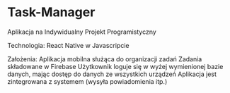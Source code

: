 # Task-Manager
Aplikacja na Indywidualny Projekt Programistyczny

Technologia:
  React Native w Javascripcie

Założenia:
  Aplikacja mobilna służąca do organizacji zadań
  Zadania składowane w Firebase
  Użytkownik loguje się w wyżej wymienionej bazie danych, mając dostęp do danych ze wszystkich urządzeń
  Aplikacja jest zintegrowana z systemem (wysyła powiadomienia itp.)
